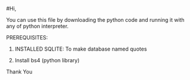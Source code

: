 #Hi,

You can use this file by downloading the python code and running it with any of python interpreter.

PREREQUISITES:

1. INSTALLED SQLITE: To make database named quotes

2. Install bs4 (python library)


Thank You
